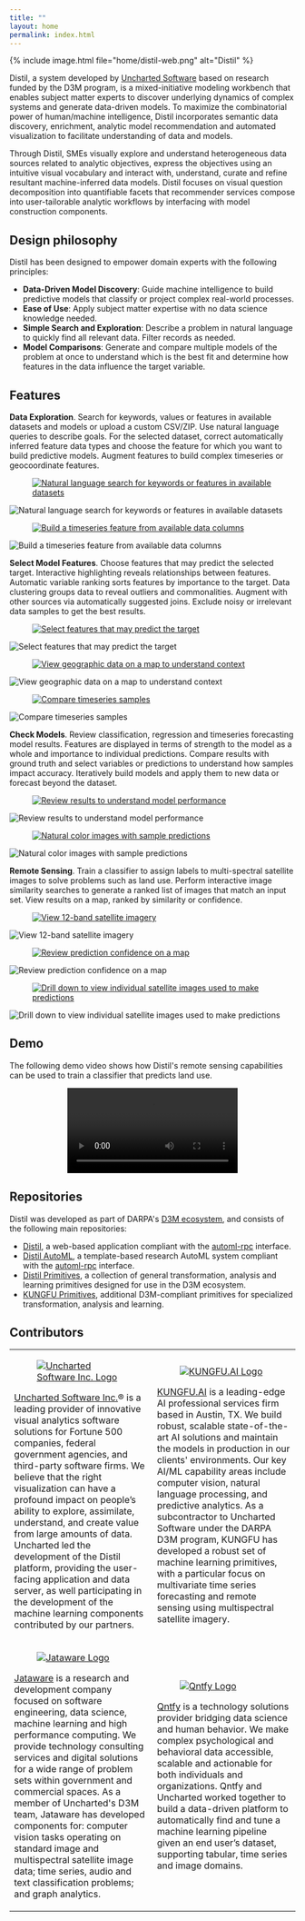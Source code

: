```yaml
---
title: ""
layout: home
permalink: index.html
---
```


{% include image.html file="home/distil-web.png" alt="Distil" %}

Distil, a system developed by [Uncharted Software](https://uncharted.software) based on research funded by the D3M program, is a mixed-initiative modeling workbench that enables subject matter experts to discover underlying dynamics of complex systems and generate data-driven models. To maximize the combinatorial power of human/machine intelligence, Distil incorporates semantic data discovery, enrichment, analytic model recommendation and automated visualization to facilitate understanding of data and models.

Through Distil, SMEs visually explore and understand heterogeneous data sources related to analytic objectives, express the objectives using an intuitive visual vocabulary and interact with, understand, curate and refine resultant machine-inferred data models. Distil focuses on visual question decomposition into quantifiable facets that recommender services compose into user-tailorable analytic workflows by interfacing with model construction components.

## Design philosophy ##

Distil has been designed to empower domain experts with the following principles: 

- **Data-Driven Model Discovery**: Guide machine intelligence to build predictive models that classify or project complex real-world processes.
- **Ease of Use**: Apply subject matter expertise with no data science knowledge needed.
- **Simple Search and Exploration**: Describe a problem in natural language to quickly find all relevant data. Filter records as needed.
- **Model Comparisons**: Generate and compare multiple models of the problem at once to understand which is the best fit and determine how features in the data influence the target variable.

## Features ##

**Data Exploration**. Search for keywords, values or features in available datasets and models or upload a custom CSV/ZIP. Use natural language queries to describe goals. For the selected dataset, correct automatically inferred feature data types and choose the feature for which you want to build predictive models. Augment features to build complex timeseries or geocoordinate features.

<div class="container home-features">
    <div class="row">
        <div class="col-sm-6">
            <figure>
                <a href="#data-exploration-1">
                    <img class="feature-image" src="images/home/data-exploration-1.png" alt="Natural language search for keywords or features in available datasets" />
                </a>
            </figure>
            <div class="lightbox-target" id="data-exploration-1">
                <img src="images/home/data-exploration-1.png" alt="Natural language search for keywords or features in available datasets"/>
                <a class="lightbox-close" href="#features"></a>
            </div>
        </div>
        <div class="col-sm-6">
            <figure>
                <a href="#data-exploration-2">
                    <img class="feature-image" src="images/home/data-exploration-2.png" alt="Build a timeseries feature from available data columns" />
                </a>
            </figure>
            <div class="lightbox-target" id="data-exploration-2">
                <img src="images/home/data-exploration-2.png" alt="Build a timeseries feature from available data columns"/>
                <a class="lightbox-close" href="#features"></a>
            </div>
        </div>
    </div>
</div>

**Select Model Features**. Choose features that may predict the selected target. Interactive highlighting reveals relationships between features. Automatic variable ranking sorts features by importance to the target. Data clustering groups data to reveal outliers and commonalities. Augment with other sources via automatically suggested joins. Exclude noisy or irrelevant data samples to get the best results.

<div class="container home-features">
    <div class="row">
        <div class="col-sm-4">
            <figure>
                <a href="#model-features-1">
                    <img class="feature-image" src="images/home/model-features-1.png" alt="Select features that may predict the target" />
                </a>
            </figure>
            <div class="lightbox-target" id="model-features-1">
                <img src="images/home/model-features-1.png" alt="Select features that may predict the target"/>
                <a class="lightbox-close" href="#features"></a>
            </div>
        </div>
        <div class="col-sm-4">
            <figure>
                <a href="#model-features-2">
                    <img class="feature-image" src="images/home/model-features-2.png" alt="View geographic data on a map to understand context" />
                </a>
            </figure>
            <div class="lightbox-target" id="model-features-2">
                <img src="images/home/model-features-2.png" alt="View geographic data on a map to understand context"/>
                <a class="lightbox-close" href="#features"></a>
            </div>
        </div>
        <div class="col-sm-4">
            <figure>
                <a href="#model-features-3">
                    <img class="feature-image" src="images/home/model-features-3.png" alt="Compare timeseries samples" />
                </a>
            </figure>
            <div class="lightbox-target" id="model-features-3">
                <img src="images/home/model-features-3.png" alt="Compare timeseries samples"/>
                <a class="lightbox-close" href="#features"></a>
            </div>
        </div>
    </div>
</div>

**Check Models**. Review classification, regression and timeseries forecasting model results. Features are displayed in terms of strength to the model as a whole and importance to individual predictions. Compare results with ground truth and select variables or predictions to understand how samples impact accuracy. Iteratively build models and apply them to new data or forecast beyond the dataset.

<div class="container home-features">
    <div class="row">
        <div class="col-sm-6">
            <figure>
                <a href="#check-models-1">
                    <img class="feature-image" src="images/home/check-models-1.png" alt="Review results to understand model performance" />
                </a>
            </figure>
            <div class="lightbox-target" id="check-models-1">
                <img src="images/home/check-models-1.png" alt="Review results to understand model performance"/>
                <a class="lightbox-close" href="#features"></a>
            </div>
        </div>
        <div class="col-sm-6">
            <figure>
                <a href="#check-models-2">
                    <img class="feature-image" src="images/home/check-models-2.jpg" alt="Natural color images with sample predictions" />
                </a>
            </figure>
            <div class="lightbox-target" id="check-models-2">
                <img src="images/home/check-models-2.jpg" alt="Natural color images with sample predictions"/>
                <a class="lightbox-close" href="#features"></a>
            </div>
        </div>
    </div>
</div>

**Remote Sensing**. Train a classifier to assign labels to multi-spectral satellite images to solve problems such as land use. Perform interactive image similarity searches to generate a ranked list of images that match an input set. View results on a map, ranked by similarity or confidence.

<div class="container home-features">
    <div class="row">
        <div class="col-sm-4">
            <figure>
                <a href="#remote-sensing-1">
                    <img class="feature-image" src="images/home/remote-sensing-1.jpg" alt="View 12-band satellite imagery" />
                </a>
            </figure>
            <div class="lightbox-target" id="remote-sensing-1">
                <img src="images/home/remote-sensing-1.jpg" alt="View 12-band satellite imagery"/>
                <a class="lightbox-close" href="#features"></a>
            </div>
        </div>
        <div class="col-sm-4">
            <figure>
                <a href="#remote-sensing-2">
                    <img class="feature-image" src="images/home/remote-sensing-2.jpg" alt="Review prediction confidence on a map" />
                </a>
            </figure>
            <div class="lightbox-target" id="remote-sensing-2">
                <img src="images/home/remote-sensing-2.jpg" alt="Review prediction confidence on a map"/>
                <a class="lightbox-close" href="#features"></a>
            </div>
        </div>
        <div class="col-sm-4">
            <figure>
                <a href="#remote-sensing-3">
                <img class="feature-image" src="images/home/remote-sensing-3.jpg" alt="Drill down to view individual satellite images used to make predictions" />
                </a>
            </figure>
            <div class="lightbox-target" id="remote-sensing-3">
                <img src="images/home/remote-sensing-3.jpg" alt="Drill down to view individual satellite images used to make predictions"/>
                <a class="lightbox-close" href="#features"></a>
            </div>
        </div>
    </div>
</div>

## Demo ##

The following demo video shows how Distil's remote sensing capabilities can be used to train a classifier that predicts land use.

<div style="text-align:center">
  <video controls style="margin: 0 auto; max-height: 400px">
    <source src="vid/distil-locust-remote-sensing-vo.mp4?{{site.time | date: '%s%N'}}" type="video/mp4">
      Download <a href="vid/distil-locust-remote-sensing-vo.mp4?{{site.time | date: '%s%N'}}" download>video</a>.
  </video>
</div>

## Repositories ##

Distil was developed as part of DARPA's <a href="https://datadrivendiscovery.org/">D3M ecosystem</a>, and consists of the following main repositories:

- [Distil](https://github.com/uncharted-distil/distil), a web-based application compliant with the [automl-rpc](https://gitlab.com/datadrivendiscovery/automl-rpc) interface.
- [Distil AutoML](https://github.com/uncharted-distil/distil-auto-ml), a template-based research AutoML system compliant with the [automl-rpc](https://gitlab.com/datadrivendiscovery/automl-rpc) interface.
- [Distil Primitives](https://github.com/uncharted-distil/distil-primitives), a collection of general transformation, analysis and learning primitives designed for use in the D3M ecosystem.
- [KUNGFU Primitives](https://github.com/kungfuai/d3m-primitives), additional D3M-compliant primitives for specialized transformation, analysis and learning.

## Contributors ##

<table class="contributors">
    <colgroup>
       <col span="1" style="width: 50%;">
       <col span="1" style="width: 50%;">
    </colgroup>
    <tr>
        <td>
            <figure>
                <a href="https://uncharted.softare/">
                    <img class="home-logo" src="images/home/uncharted.png" alt="Uncharted Software Inc. Logo" />
                </a>
            </figure>
            <p><a href="https://uncharted.software/">Uncharted Software Inc.</a>® is a leading provider of innovative visual analytics software solutions for Fortune 500 companies, federal government agencies, and third-party software firms. We believe that the right visualization can have a profound impact on people’s ability to explore, assimilate, understand, and create value from large amounts of data. Uncharted led the development of the Distil platform, providing the user-facing application and data server, as well participating in the development of the machine learning components contributed by our partners.</p>
        </td>
        <td>
            <figure>
                <a href="https://kungfu.ai/">
                    <img class="home-logo" src="images/home/kungfu.png" alt="KUNGFU.AI Logo" />
                </a>
            </figure>
            <p><a href="https://kungfu.ai/">KUNGFU.AI</a> is a leading-edge AI professional services firm based in Austin, TX. We build robust, scalable state-of-the-art AI solutions and maintain the models in production in our clients' environments. Our key AI/ML capability areas include computer vision, natural language processing, and predictive analytics. As a subcontractor to Uncharted Software under the DARPA D3M program, KUNGFU has developed a robust set of machine learning primitives, with a particular focus on multivariate time series forecasting and remote sensing using multispectral satellite imagery.</p>
        </td>
    </tr>
    <tr>
        <td>
            <figure>
                <a href="https://www.jataware.com">
                    <img class="home-logo" src="images/home/jataware.png" alt="Jataware Logo" />
                </a>
            </figure>
            <p><a href="https://www.jataware.com">Jataware</a> is a research and development company focused on software engineering, data science, machine learning and high performance computing. We provide technology consulting services and digital solutions for a wide range of problem sets within government and commercial spaces. As a member of Uncharted's D3M team, Jataware has developed components for: computer vision tasks operating on standard image and multispectral satellite image data; time series, audio and text classification problems; and graph analytics.</p>
        </td>
        <td>
            <figure>
                <a href="https://qntfy.com/">
                    <img class="home-logo" src="images/home/qntfy.png" alt="Qntfy Logo" />
                </a>
            </figure>
            <p><a href="https://qntfy.com/">Qntfy</a> is a technology solutions provider bridging data science and human behavior. We make complex psychological and behavioral data accessible, scalable and actionable for both individuals and organizations.  Qntfy and Uncharted worked together to build a data-driven platform to automatically find and tune a machine learning pipeline given an end  user’s dataset, supporting tabular, time series and image domains.</p>
        </td>
    </tr>
</table>

